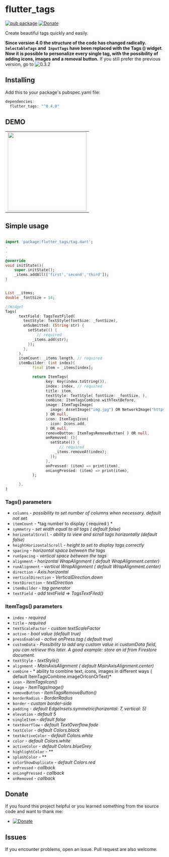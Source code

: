 # flutter_tags
[![pub package](https://img.shields.io/badge/pub-0.4.0-orange.svg)](https://pub.dartlang.org/packages/flutter_tags)
[![Donate](https://img.shields.io/badge/Donate-PayPal-green.svg)](https://www.paypal.me/dnag88)

Create beautiful tags quickly and easily.

**Since version 4.0 the structure of the code has changed radically.**
**`SelectableTags` and` InputTags` have been replaced with the Tags () widget**.
**Now it is possible to personalize every single tag, with the possibility of adding icons, images and a removal button.**
 If you still prefer the previous version, go to ![0.3.2](https://github.com/Dn-a/flutter_tags/tree/0.3.2)

## Installing
Add this to your package's pubspec.yaml file:
```dart
dependencies:
  flutter_tags: "^0.4.0"
```


## DEMO

<div align="center">
<table>
<tr>
<td style="text-align:center">
 <img width = "250px" src="https://github.com/Dn-a/flutter_tags/blob/master/example/example0.4.0.gif?raw=true" />
 </td>
</tr>
</table>
</div>


## Simple usage
```dart

import 'package:flutter_tags/tag.dart';
.
.
.
@override
void initState(){
    super.initState();
    _items.addAll(['first','second','third']);
}


List __items;
double _fontSize = 14;

//Widget
Tags(
      textField: TagsTextFiled(  
        textStyle: TextStyle(fontSize: _fontSize),        
        onSubmitted: (String str) {
          setState(() {
              // required
            _items.add(str);
          });
        },
      ),
      itemCount: _items.length, // required
      itemBuilder: (int index){          
            final item = _items[index];

            return ItemTags(
                  key: Key(index.toString()),
                  index: index, // required
                  title: item, 
                  textStyle: TextStyle( fontSize: _fontSize, ),
                  combine: ItemTagsCombine.withTextBefore,
                  image: ItemTagsImage(
                    image: AssetImage("img.jpg") OR NetworkImage("https://...image.png")
                  ) OR null,
                  icon: ItemTagsIcon(
                    icon: Icons.add,
                  ) OR null,
                  removeButton: ItemTagsRemoveButton( ) OR null, 
                  onRemoved: (){
                    setState(() {
                        // required
                      _items.removeAt(index); 
                    });
                  },
                  onPressed: (item) => print(item),
                  onLongPressed: (item) => print(item),
            );

      },
)
```

### Tags() parameters
* `columns` - *possibility to set number of columns when necessary. default not set*
* `itemCount` - *tag number to display ( required ) *
* `symmetry` - *set width equal to all tags ( default false)*
* `horizontalScroll` - *ability to view and scroll tags horizontally (default false)*
* `heightHorizontalScroll` - *height to set to display tags correctly*
* `spacing` - *horizontal space between the tags*
* `runSpacing` - *vertical space between the tags*
* `alignment` - *horizontal WrapAlignment ( default WrapAlignment.center)*
* `runAlignment` - *vertical WrapAlignment ( default WrapAlignment.center)*
* `direction` - *Axis.horizontal*
* `verticalDirection` - *VerticalDirection.down*
* `textDirection` - *textDirection*
* `itemBuilder` - *tag generator*
* `textField` - *add textField => TagsTextFiled()*

### ItemTags() parameters
* `index` - *required*
* `title` - *required*
* `textScaleFactor` - *custom textScaleFactor*
* `active` - *bool value (default true)*
* `pressEnabled` - *active onPress tag ( default true)*
* `customData` - *Possibility to add any custom value in customData field, you can retrieve this later. A good example: store an id from Firestore document.*
* `textStyle` - *textStyle()*
* `alignment` - *MainAxisAlignment ( default MainAxisAlignment.center)*
* `combine` - * ability to combine text, icons, images in different ways ( default  ItemTagsCombine.imageOrIconOrText)*
* `icon` - *ItemTagsIcon()*
* `image` - *ItemTagsImage()*
* `removeButton` - *ItemTagsRemoveButton()*
* `borderRadius` - *BorderRadius*
* `border` - *custom border-side*
* `padding` - *default EdgeInsets.symmetric(horizontal: 7, vertical: 5)*
* `elevation` - *default 5*
* `singleItem` - *default false*
* `textOverflow` - *default TextOverflow.fade*
* `textColor` - *default Colors.black*
* `textActiveColor` - *default  Colors.white*
* `color` - *default Colors.white*
* `activeColor` - *default Colors.blueGrey*
* `highlightColor` - **
* `splashColor` - **
* `colorShowDuplicate` - *default  Colors.red*
* `onPressed` - *callback*
* `onLongPressed` - *callback*
* `onRemoved` - *callback*


## Donate
If you found this project helpful or you learned something from the source code and want to thank me: 
- [![Donate](https://img.shields.io/badge/Donate-PayPal-green.svg)](https://www.paypal.me/dnag88)

## Issues
If you encounter problems, open an issue. Pull request are also welcome.